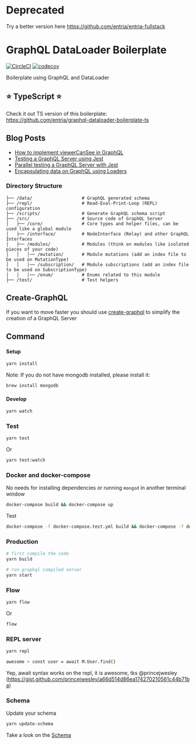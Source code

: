 # Deprecated

Try a better version here https://github.com/entria/entria-fullstack

# GraphQL DataLoader Boilerplate

[![CircleCI](https://circleci.com/gh/entria/graphql-dataloader-boilerplate.svg?style=svg)](https://circleci.com/gh/entria/graphql-dataloader-boilerplate)
[![codecov](https://codecov.io/gh/entria/graphql-dataloader-boilerplate/branch/master/graph/badge.svg)](https://codecov.io/gh/entria/graphql-dataloader-boilerplate)

Boilerplate using GraphQL and DataLoader

## :star: TypeScript :star:
Check it out TS version of this boilerplate: https://github.com/entria/graphql-dataloader-boilerplate-ts

## Blog Posts
* [How to implement viewerCanSee in  GraphQL](https://medium.com/@sibelius/how-to-implement-viewercansee-in-graphql-78cc48de7464#.d9vpk6fvx)
* [Testing a GraphQL Server using Jest](https://medium.com/@sibelius/testing-a-graphql-server-using-jest-4e00d0e4980e)
* [Parallel testing a GraphQL Server with Jest](https://itnext.io/parallel-testing-a-graphql-server-with-jest-44e206f3e7d2)
* [Encapsulating data on GraphQL using Loaders](https://medium.com/@jonathancardoso/encapsulating-data-on-graphql-using-loaders-9387b805c4fc)

### Directory Structure

```
├── /data/                   # GraphQL generated schema
├── /repl/                   # Read-Eval-Print-Loop (REPL) configuration
├── /scripts/                # Generate GraphQL schema script
├── /src/                    # Source code of GraphQL Server
│   ├── /core/               # Core types and helper files, can be used like a global module
│   ├── /interface/          # NodeInterface (Relay) and other GraphQL Interfaces
│   ├── /modules/            # Modules (think on modules like isolated pieces of your code)
│   │   │── /mutation/       # Module mutations (add an index file to be used on MutationType)
│   │   │── /subscription/   # Module subscriptions (add an index file to be used on SubscriptionType)
│   │   │── /enum/           # Enums related to this module
├── /test/                   # Test helpers
```

## Create-GraphQL
If you want to move faster you should use [create-graphql](https://github.com/lucasbento/create-graphql) to simplify the creation of a GraphQL Server

## Command

#### Setup
```bash
yarn install
```
Note: If you do not have mongodb installed, please install it:
```bash
brew install mongodb
```
#### Develop
```bash
yarn watch
```

### Test
```bash
yarn test
```

Or
```bash
yarn test:watch
```

### Docker and docker-compose
No needs for installing dependencies or running `mongod` in another terminal window

```bash
docker-compose build && docker-compose up
```

Test
```bash
docker-compose -f docker-compose.test.yml build && docker-compose -f docker-compose.test.yml up
```

### Production
```bash
# first compile the code
yarn build

# run graphql compiled server
yarn start
```

### Flow
```bash
yarn flow
```

Or
```bash
flow
```

### REPL server
```bash
yarn repl

awesome > const user = await M.User.find()
```

Yep, await syntax works on the repl, it is awesome, tks @princejwesley (https://gist.github.com/princejwesley/a66d514d86ea174270210561c44b71ba)

### Schema
Update your schema
```bash
yarn update-schema
```

Take a look on the [Schema](https://github.com/entria/graphql-dataloader-boilerplate/blob/master/data/schema.graphql)

